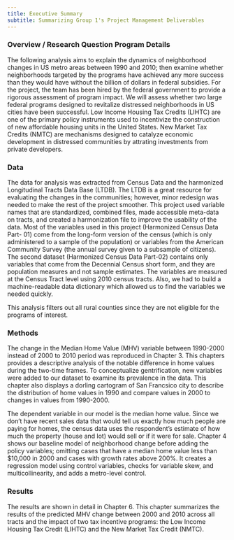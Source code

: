 ```yaml
---
title: Executive Summary
subtitle: Summarizing Group 1's Project Management Deliverables
---
```


  ### **Overview / Research Question Program Details**  
  
The following analysis aims to explain the dynamics of neighborhood changes in US metro areas between 1990 and 2010; then examine whether neighborhoods targeted by the           programs have achieved any more success than they would have without the billion of dollars in federal subsidies. For the project, the team has been hired by the federal         government to provide a rigorous assessment of program impact. We will assess whether two large federal programs designed to revitalize distressed neighborhoods in US cities     have been successful. Low Income Housing Tax Credits (LIHTC) are one of the primary policy instruments used to incentivize the construction of new affordable housing units in   the United States. New Market Tax Credits (NMTC) are mechanisms designed to catalyze economic development in distressed communities by attrating investments from private         developers.

### **Data**  

The data for analysis was extracted from Census Data and the harmonized Longitudinal Tracts Data Base (LTDB). The LTDB is a great resource for evaluating the changes in the     communities; however, minor redesign was needed to make the rest of the project smoother. This project used variable names that are standardized, combined files, made           accessible meta-data on tracts, and created a harmonization file to improve the usability of the data. Most of the variables used in this project (Harmonized Census Data Part-   01) come from the long-form version of the census (which is only administered to a sample of the population) or variables from the American Community Survey (the annual survey   given to a    subsample of citizens). The second dataset (Harmonized Census Data Part-02) contains only variables that come from the Decennial Census short form, and they are   population measures and not sample estimates. The variables are measured at the Census Tract level using 2010 census tracts. Also, we had to build a machine-readable data       dictionary which allowed us to find the variables we needed quickly.  

This analysis filters out all rural counties since they are not eligible for the programs of interest.  

### **Methods**  

The change in the Median Home Value (MHV) variable between 1990-2000 instead of 2000 to 2010 period was reproduced in Chapter 3. This chapters provides a descriptive analysis   of the notable difference in home values during the two-time frames. To conceptualize gentrification, new variables were added to our dataset to examine its prevalence in the   data. This chapter also displays a dorling cartogram of San Francsico city to describe the distribution of home values in 1990 and compare values in 2000 to changes in values   from 1990-2000.   

The dependent variable in our model is the median home value. Since we don’t have recent sales data that would tell us exactly how much people are paying for homes, the census   data uses the respondent’s estimate of how much the property (house and lot) would sell or if it were for sale. Chapter 4 shows our baseline model of neighborhood change         before adding the policy variables; omitting cases that have a median home value less than $10,000 in 2000 and cases with growth rates above 200%. It creates a regression       model using control variables, checks for variable skew, and multicollinearity, and adds a metro-level control. 

### **Results**  

The results are shown in detail in Chapter 6. This chapter summarizes the results of the predicted MHV change between 2000 and 2010 across all tracts and the impact of two       tax incentive programs: the Low Income Housing Tax Credit (LIHTC) and the New Market Tax Credit (NMTC).
